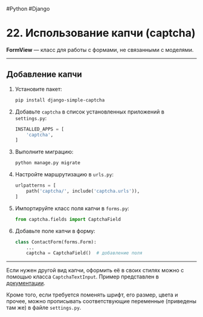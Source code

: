 #Python #Django

# 22. Использование капчи (captcha)

**FormView** — класс для работы с формами, не связанными с моделями.

---

## Добавление капчи

1. Установите пакет:

   ```bash
   pip install django-simple-captcha
   ```

2. Добавьте `captcha` в список установленных приложений в `settings.py`:

   ```python
   INSTALLED_APPS = [
       'captcha',
   ]
   ```

3. Выполните миграцию:

   ```bash
   python manage.py migrate
   ```

4. Настройте маршрутизацию в `urls.py`:

   ```python
   urlpatterns = [
       path('captcha/', include('captcha.urls')),
   ]
   ```

5. Импортируйте класс поля капчи в `forms.py`:

   ```python
   from captcha.fields import CaptchaField
   ```

6. Добавьте поле капчи в форму:

   ```python
   class ContactForm(forms.Form):
       ...
       captcha = CaptchaField()  # добавление поля
   ```

---

Если нужен другой вид капчи, оформить её в своих стилях можно с помощью класса `CaptchaTextInput`. Пример представлен в [документации](https://django-simple-captcha.readthedocs.io/en/latest/advanced.html).

Кроме того, если требуется поменять шрифт, его размер, цвета и прочее, можно прописывать соответствующие переменные (приведены там же) в файле `settings.py`.
